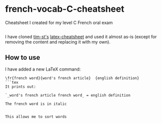 # french-vocab-C-cheatsheet
Cheatsheet I created for my level C French oral exam

##
I have cloned [tim-st's](https://github.com/tim-st)
[latex-cheatsheet](https://github.com/tim-st/latex-cheatsheet) and
used it almost as-is (except for removing the content and replacing it
with my own).



## How to use
I have added a new LaTeX command:
```
\fr{french word}{word's french article}  {english definition}
```tex
It prints out:

`_word's french article french word_ = english definition

The french word is in italic


This allows me to sort words
